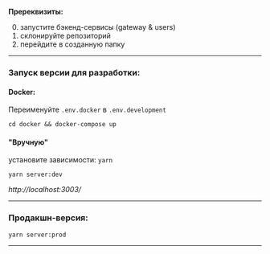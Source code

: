 **Пререквизиты:**

0. запустите бэкенд-сервисы (gateway & users)
1. склонируйте репозиторий
2. перейдите в созданную папку
---

### Запуск версии для разработки:
#### Docker:
Переименуйте `.env.docker` в `.env.development`

`cd docker && docker-compose up`


#### "Вручную"
установите зависимости: `yarn`

`yarn server:dev`

*http://localhost:3003/*

---
### Продакшн-версия:

`yarn server:prod`

---